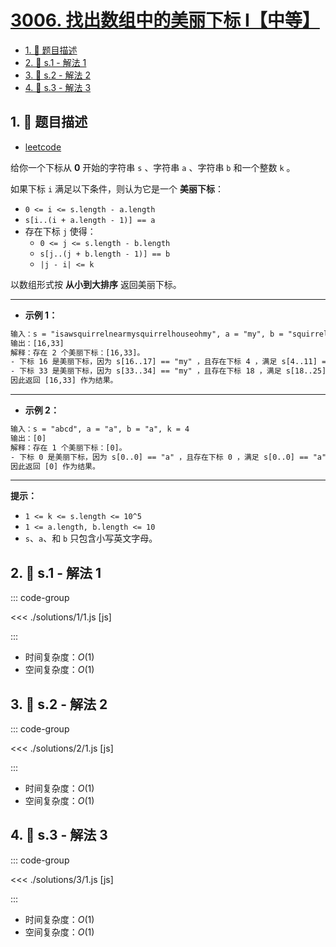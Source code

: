 # [3006. 找出数组中的美丽下标 I【中等】](https://github.com/tnotesjs/TNotes.leetcode/tree/main/notes/3006.%20%E6%89%BE%E5%87%BA%E6%95%B0%E7%BB%84%E4%B8%AD%E7%9A%84%E7%BE%8E%E4%B8%BD%E4%B8%8B%E6%A0%87%20I%E3%80%90%E4%B8%AD%E7%AD%89%E3%80%91)

<!-- region:toc -->

- [1. 📝 题目描述](#1--题目描述)
- [2. 🎯 s.1 - 解法 1](#2--s1---解法-1)
- [3. 🎯 s.2 - 解法 2](#3--s2---解法-2)
- [4. 🎯 s.3 - 解法 3](#4--s3---解法-3)

<!-- endregion:toc -->

## 1. 📝 题目描述

- [leetcode](https://leetcode.cn/problems/find-beautiful-indices-in-the-given-array-i/)

给你一个下标从 **0** 开始的字符串 `s` 、字符串 `a` 、字符串 `b` 和一个整数 `k` 。

如果下标 `i` 满足以下条件，则认为它是一个 **美丽下标**：

- `0 <= i <= s.length - a.length`
- `s[i..(i + a.length - 1)] == a`
- 存在下标 `j` 使得：
  - `0 <= j <= s.length - b.length`
  - `s[j..(j + b.length - 1)] == b`
  - `|j - i| <= k`

以数组形式按 **从小到大排序** 返回美丽下标。

---

- **示例 1：**

```txt
输入：s = "isawsquirrelnearmysquirrelhouseohmy", a = "my", b = "squirrel", k = 15
输出：[16,33]
解释：存在 2 个美丽下标：[16,33]。
- 下标 16 是美丽下标，因为 s[16..17] == "my" ，且存在下标 4 ，满足 s[4..11] == "squirrel" 且 |16 - 4| <= 15 。
- 下标 33 是美丽下标，因为 s[33..34] == "my" ，且存在下标 18 ，满足 s[18..25] == "squirrel" 且 |33 - 18| <= 15 。
因此返回 [16,33] 作为结果。
```

---

- **示例 2：**

```txt
输入：s = "abcd", a = "a", b = "a", k = 4
输出：[0]
解释：存在 1 个美丽下标：[0]。
- 下标 0 是美丽下标，因为 s[0..0] == "a" ，且存在下标 0 ，满足 s[0..0] == "a" 且 |0 - 0| <= 4 。
因此返回 [0] 作为结果。
```

---

**提示：**

- `1 <= k <= s.length <= 10^5`
- `1 <= a.length, b.length <= 10`
- `s`、`a`、和 `b` 只包含小写英文字母。

## 2. 🎯 s.1 - 解法 1

::: code-group

<<< ./solutions/1/1.js [js]

:::

- 时间复杂度：$O(1)$
- 空间复杂度：$O(1)$

## 3. 🎯 s.2 - 解法 2

::: code-group

<<< ./solutions/2/1.js [js]

:::

- 时间复杂度：$O(1)$
- 空间复杂度：$O(1)$

## 4. 🎯 s.3 - 解法 3

::: code-group

<<< ./solutions/3/1.js [js]

:::

- 时间复杂度：$O(1)$
- 空间复杂度：$O(1)$
